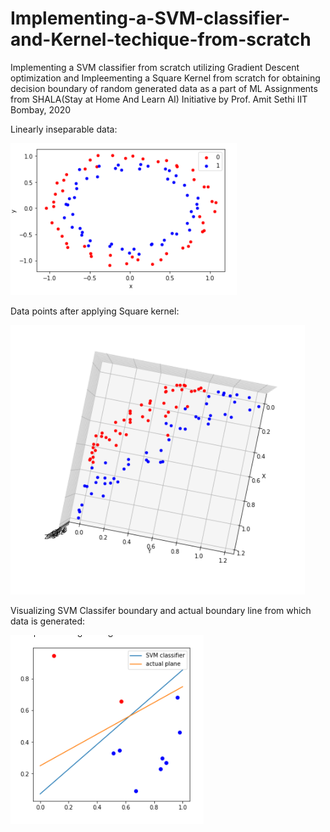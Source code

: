 # Implementing-a-SVM-classifier-and-Kernel-techique-from-scratch 
Implementing a SVM classifier from scratch utilizing Gradient Descent optimization and Impleementing a Square Kernel from scratch  for obtaining decision boundary of random generated data as a part of ML Assignments from SHALA(Stay at Home And Learn AI) Initiative by Prof. Amit Sethi IIT Bombay, 2020


Linearly inseparable data:

<img src="https://github.com/naureen20/Implementing-a-SVM-classifier-and-Kernel-techique-from-scratch-/blob/master/Screenshot%20(83).png">


Data points after applying Square kernel:

<img src="https://github.com/naureen20/Implementing-a-SVM-classifier-and-Kernel-techique-from-scratch-/blob/master/Screenshot%20(84).png">

Visualizing SVM Classifer boundary and actual boundary line from which data is generated:

<img src="https://github.com/naureen20/Implementing-a-SVM-classifier-and-Kernel-techique-from-scratch-/blob/master/Screenshot%20(82).png">
